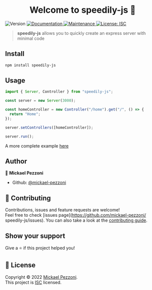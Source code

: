 <h1 align="center">Welcome to speedily-js 👋</h1>
<p>
  <img alt="Version" src="https://img.shields.io/badge/version-0.0.3-blue.svg?cacheSeconds=2592000" />
  <a href="https://mickael-pezzoni.github.io/speedily-js/" target="_blank">
    <img alt="Documentation" src="https://img.shields.io/badge/documentation-yes-brightgreen.svg" />
  </a>
  <a href="https://github.com/mickael-pezzoni/speedily-js/graphs/commit-activity" target="_blank">
    <img alt="Maintenance" src="https://img.shields.io/badge/Maintained%3F-yes-green.svg" />
  </a>
  <a href="https://github.com/mickael-pezzoni/speedily-js/blob/master/LICENSE" target="_blank">
    <img alt="License: ISC" src="https://img.shields.io/github/license/mickael-pezzoni/  speedily-js" />
  </a>
</p>

> **speedily-js** allows you to quickly create an express server with minimal code

## Install

```sh
npm install speedily-js
```

## Usage

```ts
import { Server, Controller } from "speedily-js";

const server = new Server(3000);

const homeController = new Controller("/home").get("/", () => {
  return "Home";
});

server.setControllers([homeController]);

server.run();

```
A more complete example [here](https://github.com/mickael-pezzoni/example-speedily-js)

## Author

👤 **Mickael Pezzoni**

* Github: [@mickael-pezzoni](https://github.com/mickael-pezzoni)

## 🤝 Contributing

Contributions, issues and feature requests are welcome!<br />Feel free to check [issues page](https://github.com/mickael-pezzoni/  speedily-js/issues). You can also take a look at the [contributing guide](https://github.com/mickael-pezzoni/speedily-js/blob/master/CONTRIBUTING.md).

## Show your support

Give a ⭐️ if this project helped you!

## 📝 License

Copyright © 2022 [Mickael Pezzoni](https://github.com/mickael-pezzoni).<br />
This project is [ISC](https://github.com/mickael-pezzoni/speedily-js/blob/master/LICENSE) licensed.
